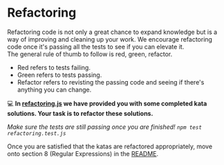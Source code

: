 # Refactoring

Refactoring code is not only a great chance to expand knowledge but is a way of improving and cleaning up your work. We encourage refactoring code once it's passing all the tests to see if you can elevate it. </br>
The general rule of thumb to follow is red, green, refactor.

- Red refers to tests failing. </br>
- Green refers to tests passing. </br>
- Refactor refers to revisting the passing code and seeing if there's anything you can change.

💻 **In [refactoring.js](./refactoring.js) we have provided you with some completed kata solutions. Your task is to refactor these solutions.**

_Make sure the tests are still passing once you are finished! `npm test refactoring.test.js`_

Once you are satisfied that the katas are refactored appropriately, move onto section 8 (Regular Expressions) in the [README](../README.md).
